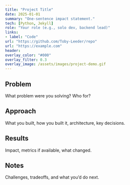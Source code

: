 ```yaml
---
title: "Project Title"
date: 2025-01-01
summary: "One‑sentence impact statement."
tech: [Python, Jekyll]
role: "Your role (e.g., solo dev, backend lead)"
links:
- label: "Code"
url: "https://github.com/Toby-Leeder/repo"
url: "https://example.com"
header:
overlay_color: "#000"
overlay_filter: 0.3
overlay_image: /assets/images/project-demo.gif
---
```



## Problem
What problem were you solving? Who for?


## Approach
What you built, how you built it, architecture, key decisions.


## Results
Impact, metrics if available, what changed.


## Notes
Challenges, tradeoffs, and what you’d do next.